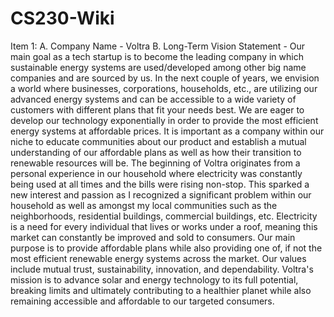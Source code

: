 # CS230-Wiki
Item 1:
A. Company Name - Voltra
B. Long-Term Vision Statement - Our main goal as a tech startup is to become the leading company in which sustainable energy systems are used/developed among other big name companies and are sourced by us. In the next couple of years, we envision a world where businesses, corporations, households, etc., are utilizing our advanced energy systems and can be accessible to a wide variety of customers with different plans that fit your needs best. We are eager to develop our technology exponentially in order to provide the most efficient energy systems at affordable prices. It is important as a company within our niche to educate communities about our product and establish a mutual understanding of our affordable plans as well as how their transition to renewable resources will be. The beginning of Voltra originates from a personal experience in our household where electricity was constantly being used at all times and the bills were rising non-stop. This sparked a new interest and passion as I recognized a significant problem within our household as well as amongst my local communities such as the neighborhoods, residential buildings, commercial buildings, etc. Electricity is a need for every individual that lives or works under a roof, meaning this market can constantly be improved and sold to consumers. Our main purpose is to provide affordable plans while also providing one of, if not the most efficient renewable energy systems across the market. Our values include mutual trust, sustainability, innovation, and dependability. Voltra's mission is to advance solar and energy technology to its full potential, breaking limits and ultimately contributing to a healthier planet while also remaining accessible and affordable to our targeted consumers. 

